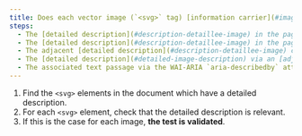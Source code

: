 ```yaml
---
title: Does each vector image (`<svg>` tag) [information carrier](#image-conveying-information), having a [detailed description](#detailed-image-description), verify These conditions ?
steps:
  - The [detailed description](#description-detaillee-image) in the page and indicated by the [textual alternative](#alternative-textual-image) is relevant.
  - The [detailed description](#description-detaillee-image) in the page and indicated by the text contained in the `<desc>` or `<title>` tag is relevant.
  - The adjacent [detailed description](#description-detaillee-image) contained in the `<desc>` tag is relevant.
  - The [detailed description](#detailed-image-description) via an [adjacent link or button](#adjacent-link-or-button) is relevant.
  - The associated text passage via the WAI-ARIA `aria-describedby` attribute is relevant.
---
```


1. Find the `<svg>` elements in the document which have a detailed description.
2. For each `<svg>` element, check that the detailed description is relevant.
3. If this is the case for each image, **the test is validated**.
